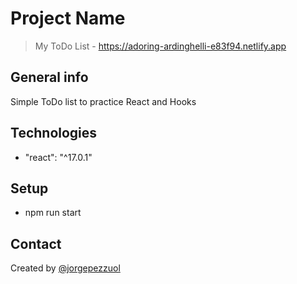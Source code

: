 # Project Name
> My ToDo List - https://adoring-ardinghelli-e83f94.netlify.app

## General info
Simple ToDo list to practice React and Hooks

## Technologies
* "react": "^17.0.1"

## Setup
* npm run start

## Contact
Created by [@jorgepezzuol](https://www.linkedin.com/in/jorge-pezzuol/)
